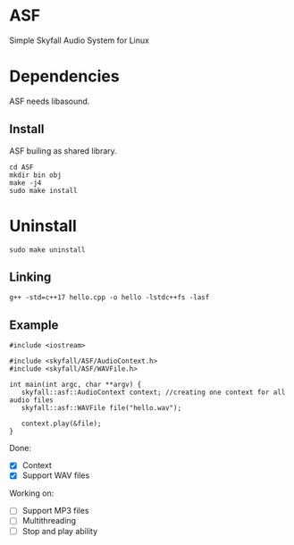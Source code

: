 # ASF
Simple Skyfall Audio System for Linux

# Dependencies
ASF needs libasound.

## Install
ASF builing as shared library.
```
cd ASF
mkdir bin obj
make -j4
sudo make install
```
# Uninstall
```
sudo make uninstall
```


## Linking
```
g++ -std=c++17 hello.cpp -o hello -lstdc++fs -lasf
```

## Example
 ```
#include <iostream>

#include <skyfall/ASF/AudioContext.h>
#include <skyfall/ASF/WAVFile.h>

int main(int argc, char **argv) {
	skyfall::asf::AudioContext context; //creating one context for all audio files
	skyfall::asf::WAVFile file("hello.wav");

	context.play(&file);
}
```

Done:
- [x] Context
- [x] Support WAV files

Working on:
- [ ] Support MP3 files
- [ ] Multithreading
- [ ] Stop and play ability
